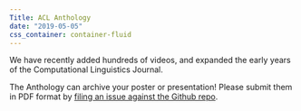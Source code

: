 ```yaml
---
Title: ACL Anthology
date: "2019-05-05"
css_container: container-fluid
---
```


We have recently added hundreds of videos, and expanded the early years of the Computational Linguistics Journal.

The Anthology can archive your poster or presentation!
Please submit them in PDF format by [filing an issue against the Github repo](https://github.com/acl-org/acl-anthology/issues/new?assignees=&labels=ingestion&template=addition.md&title=Addition).

